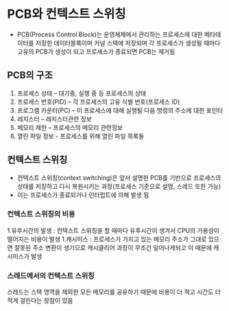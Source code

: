 # PCB와 컨텍스트 스위칭
- PCB(Process Control Block)는 운영체제에서 관리하는 프로세스에 대한 메타데이터를 저장한 데이터블록이며 커널 스택에 저장되며 각 프로세스가 생성될 때마다 고유의 PCB가 생성이 되고 프로세스가 종료되면 PCB는 제거됨

## PCB의 구조
1. 프로세스 상태 – 대기중, 실행 중 등 프로세스의 상태
1. 프로세스 번호(PID) – 각 프로세스의 고유 식별 번호(프로세스 ID)
1. 프로그램 카운터(PC) – 이 프로세스에 대해 실행될 다음 명령의 주소에 대한 포인터
1. 레지스터 – 레지스터관련 정보
1. 메모리 제한 – 프로세스의 메모리 관련정보
1. 열린 파일 정보 - 프로세스를 위해 열린 파일 목록들

## 컨텍스트 스위칭
- 컨텍스트 스위칭(context switching)은 앞서 설명한 PCB를 기반으로 프로세스의 상태를 저장하고 다시 복원시키는 과정(프로세스 기준으로 설명, 스레드 또한 가능)
- 이는 프로세스가 종료되거나 인터럽트에 의해 발생 됨

### 컨텍스트 스위칭의 비용
1.유후시간의 발생 : 컨텍스트 스위칭을 할 때마다 유후시간이 생겨서 CPU의 가용성이 떨어지는 비용이 발생
1.캐시미스 : 프로세스가 가지고 있는 메모리 주소가 그대로 있으면 잘못된 주소 변환이 생기므로 캐시클리어 과정이 무조건 일어나게되고 이 때문에 캐시미스가 발생

### 스레드에서의 컨텍스트 스위칭
스레드는 스택 영역을 제외한 모든 메모리를 공유하기 때문에 비용이 더 적고 시간도 더 적게 걸린다는 장점이 있음